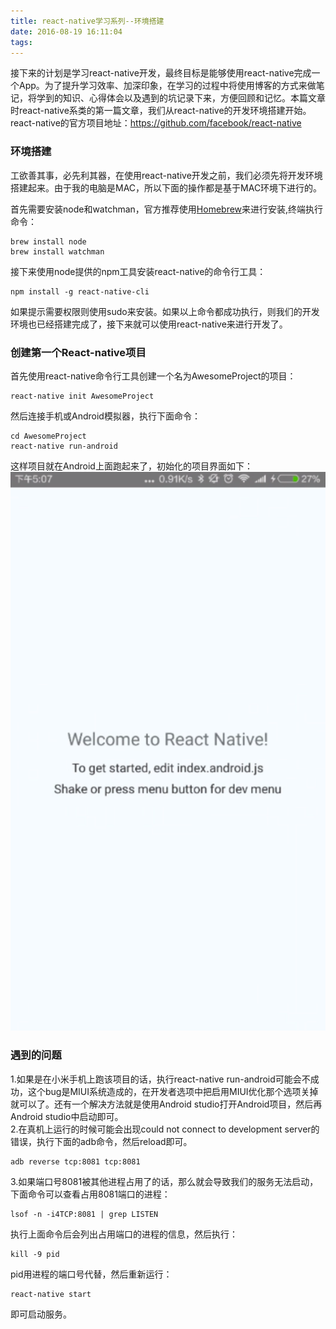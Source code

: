 ```yaml
---
title: react-native学习系列--环境搭建
date: 2016-08-19 16:11:04
tags:
---
```

接下来的计划是学习react-native开发，最终目标是能够使用react-native完成一个App。为了提升学习效率、加深印象，在学习的过程中将使用博客的方式来做笔记，将学到的知识、心得体会以及遇到的坑记录下来，方便回顾和记忆。本篇文章时react-native系类的第一篇文章，我们从react-native的开发环境搭建开始。  
  react-native的官方项目地址：<https://github.com/facebook/react-native>

### 环境搭建
  工欲善其事，必先利其器，在使用react-native开发之前，我们必须先将开发环境搭建起来。由于我的电脑是MAC，所以下面的操作都是基于MAC环境下进行的。  
  
  首先需要安装node和watchman，官方推荐使用[Homebrew](http://brew.sh/)来进行安装,终端执行命令：

```  
brew install node  
brew install watchman  
```
接下来使用node提供的npm工具安装react-native的命令行工具：  

```
npm install -g react-native-cli
```
如果提示需要权限则使用sudo来安装。如果以上命令都成功执行，则我们的开发环境也已经搭建完成了，接下来就可以使用react-native来进行开发了。

### 创建第一个React-native项目
首先使用react-native命令行工具创建一个名为AwesomeProject的项目：  

```
react-native init AwesomeProject
```
然后连接手机或Android模拟器，执行下面命令：  

```
cd AwesomeProject
react-native run-android
```
这样项目就在Android上面跑起来了，初始化的项目界面如下：  
![](/img/3/react-native-init-project.png)

### 遇到的问题
1.如果是在小米手机上跑该项目的话，执行react-native run-android可能会不成功，这个bug是MIUI系统造成的，在开发者选项中把启用MIUI优化那个选项关掉就可以了。还有一个解决方法就是使用Android studio打开Android项目，然后再Android studio中启动即可。  
2.在真机上运行的时候可能会出现could not connect to development server的错误，执行下面的adb命令，然后reload即可。
  
```
adb reverse tcp:8081 tcp:8081
```
3.如果端口号8081被其他进程占用了的话，那么就会导致我们的服务无法启动，下面命令可以查看占用8081端口的进程：  

```
lsof -n -i4TCP:8081 | grep LISTEN
```
执行上面命令后会列出占用端口的进程的信息，然后执行：  

```
kill -9 pid
```
pid用进程的端口号代替，然后重新运行：  

```
react-native start
```
即可启动服务。
















